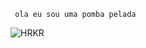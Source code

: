      ola eu sou uma pomba pelada



![HRKR](https://github.com/Jackelineluiza/Jackelineluiza/assets/171990191/b7093b4b-48ea-4819-a068-c497c6b0cb19)



